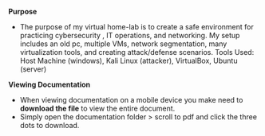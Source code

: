 
**Purpose**
- The purpose of my virtual home-lab is to create a safe environment for practicing cybersecurity , IT operations, and networking. 
My setup includes an old pc, multiple VMs, network segmentation, many virtualization tools, and creating attack/defense scenarios.
Tools Used: Host Machine (windows),  Kali Linux (attacker), VirtualBox, Ubuntu (server)

**Viewing Documentation**
- When viewing documentation on a mobile device you make need to **download the file** to view the entire document.
- Simply open the documentation folder > scroll to pdf and click the three dots to download.
